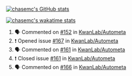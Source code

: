 [![chasemc's GitHub stats](https://github-readme-stats.vercel.app/api?username=chasemc)](https://github.com/anuraghazra/github-readme-stats)

[![chasemc's wakatime stats](https://github-readme-stats.vercel.app/api/wakatime?username=chasemc)](https://github.com/anuraghazra/github-readme-stats)

<!--START_SECTION:activity-->
1. 🗣 Commented on [#152](https://github.com/KwanLab/Autometa/issues/152) in [KwanLab/Autometa](https://github.com/KwanLab/Autometa)
2. ❗️ Opened issue [#167](https://github.com/KwanLab/Autometa/issues/167) in [KwanLab/Autometa](https://github.com/KwanLab/Autometa)
3. 🗣 Commented on [#161](https://github.com/KwanLab/Autometa/issues/161) in [KwanLab/Autometa](https://github.com/KwanLab/Autometa)
4. ❗️ Closed issue [#161](https://github.com/KwanLab/Autometa/issues/161) in [KwanLab/Autometa](https://github.com/KwanLab/Autometa)
5. 🗣 Commented on [#166](https://github.com/KwanLab/Autometa/issues/166) in [KwanLab/Autometa](https://github.com/KwanLab/Autometa)
<!--END_SECTION:activity-->

